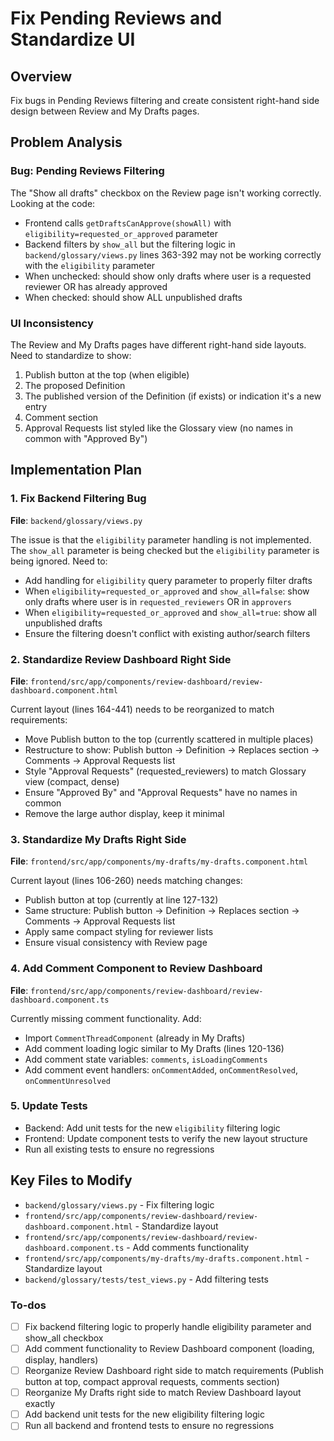 <!-- 5c5c0b92-02ef-4925-9590-6cd1b4350c32 3a2fe24f-115a-4246-87ed-7e7f767328d9 -->
# Fix Pending Reviews and Standardize UI

## Overview

Fix bugs in Pending Reviews filtering and create consistent right-hand side design between Review and My Drafts pages.

## Problem Analysis

### Bug: Pending Reviews Filtering

The "Show all drafts" checkbox on the Review page isn't working correctly. Looking at the code:

- Frontend calls `getDraftsCanApprove(showAll)` with `eligibility=requested_or_approved` parameter
- Backend filters by `show_all` but the filtering logic in `backend/glossary/views.py` lines 363-392 may not be working correctly with the `eligibility` parameter
- When unchecked: should show only drafts where user is a requested reviewer OR has already approved
- When checked: should show ALL unpublished drafts

### UI Inconsistency

The Review and My Drafts pages have different right-hand side layouts. Need to standardize to show:

1. Publish button at the top (when eligible)
2. The proposed Definition
3. The published version of the Definition (if exists) or indication it's a new entry
4. Comment section
5. Approval Requests list styled like the Glossary view (no names in common with "Approved By")

## Implementation Plan

### 1. Fix Backend Filtering Bug

**File**: `backend/glossary/views.py`

The issue is that the `eligibility` parameter handling is not implemented. The `show_all` parameter is being checked but the `eligibility` parameter is being ignored. Need to:

- Add handling for `eligibility` query parameter to properly filter drafts
- When `eligibility=requested_or_approved` and `show_all=false`: show only drafts where user is in `requested_reviewers` OR in `approvers`
- When `eligibility=requested_or_approved` and `show_all=true`: show all unpublished drafts
- Ensure the filtering doesn't conflict with existing author/search filters

### 2. Standardize Review Dashboard Right Side

**File**: `frontend/src/app/components/review-dashboard/review-dashboard.component.html`

Current layout (lines 164-441) needs to be reorganized to match requirements:

- Move Publish button to the top (currently scattered in multiple places)
- Restructure to show: Publish button → Definition → Replaces section → Comments → Approval Requests list
- Style "Approval Requests" (requested_reviewers) to match Glossary view (compact, dense)
- Ensure "Approved By" and "Approval Requests" have no names in common
- Remove the large author display, keep it minimal

### 3. Standardize My Drafts Right Side

**File**: `frontend/src/app/components/my-drafts/my-drafts.component.html`

Current layout (lines 106-260) needs matching changes:

- Publish button at top (currently at line 127-132)
- Same structure: Publish button → Definition → Replaces section → Comments → Approval Requests list
- Apply same compact styling for reviewer lists
- Ensure visual consistency with Review page

### 4. Add Comment Component to Review Dashboard

**File**: `frontend/src/app/components/review-dashboard/review-dashboard.component.ts`

Currently missing comment functionality. Add:

- Import `CommentThreadComponent` (already in My Drafts)
- Add comment loading logic similar to My Drafts (lines 120-136)
- Add comment state variables: `comments`, `isLoadingComments`
- Add comment event handlers: `onCommentAdded`, `onCommentResolved`, `onCommentUnresolved`

### 5. Update Tests

- Backend: Add unit tests for the new `eligibility` filtering logic
- Frontend: Update component tests to verify the new layout structure
- Run all existing tests to ensure no regressions

## Key Files to Modify

- `backend/glossary/views.py` - Fix filtering logic
- `frontend/src/app/components/review-dashboard/review-dashboard.component.html` - Standardize layout
- `frontend/src/app/components/review-dashboard/review-dashboard.component.ts` - Add comments functionality
- `frontend/src/app/components/my-drafts/my-drafts.component.html` - Standardize layout
- `backend/glossary/tests/test_views.py` - Add filtering tests

### To-dos

- [ ] Fix backend filtering logic to properly handle eligibility parameter and show_all checkbox
- [ ] Add comment functionality to Review Dashboard component (loading, display, handlers)
- [ ] Reorganize Review Dashboard right side to match requirements (Publish button at top, compact approval requests, comments section)
- [ ] Reorganize My Drafts right side to match Review Dashboard layout exactly
- [ ] Add backend unit tests for the new eligibility filtering logic
- [ ] Run all backend and frontend tests to ensure no regressions